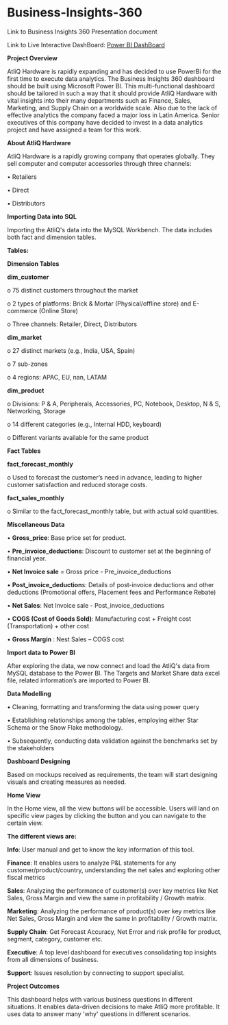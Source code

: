 # Business-Insights-360

Link to Business Insights 360 Presentation document

Link to Live Interactive DashBoard: [Power BI DashBoard](https://app.powerbi.com/groups/5082762d-bb99-48de-9870-8a8aaa8553d7/reports/2f3ee310-07f4-47de-abb6-ea35c345e74d/ReportSection375f6b10035b2ce223b8)

**Project Overview**

AtliQ Hardware is rapidly expanding and has decided to use PowerBi for the first time to execute data analytics. The Business Insights 360 dashboard should be built using Microsoft Power BI. 
This multi-functional dashboard should be tailored in such a way that it should provide AtliQ Hardware with vital insights into their many departments such as Finance, Sales, Marketing, and Supply Chain 
on a worldwide scale. Also due to the lack of effective analytics the company faced a major loss in Latin America. Senior executives of this company have decided to invest in a data analytics project 
and have assigned a team for this work.

**About AtliQ Hardware**

AtliQ Hardware is a rapidly growing company that operates globally. They sell computer and computer accessories through three channels:

•	Retailers

•	Direct

•	Distributors


**Importing Data into SQL**

Importing the AtliQ's data into the MySQL Workbench. The data includes both fact and dimension tables.


**Tables:**

**Dimension Tables**

**dim_customer**

o	75 distinct customers throughout the market

o	2 types of platforms: Brick & Mortar (Physical/offline store) and E-commerce (Online Store)

o	Three channels: Retailer, Direct, Distributors

**dim_market**

o	27 distinct markets (e.g., India, USA, Spain)

o	7 sub-zones

o	4 regions: APAC, EU, nan, LATAM

**dim_product**

o	Divisions: P & A, Peripherals, Accessories, PC, Notebook, Desktop, N & S, Networking, Storage

o	14 different categories (e.g., Internal HDD, keyboard)

o	Different variants available for the same product

**Fact Tables**

**fact_forecast_monthly**

o	Used to forecast the customer’s need in advance, leading to higher customer satisfaction and reduced storage costs.

**fact_sales_monthly**

o	Similar to the fact_forecast_monthly table, but with actual sold quantities.

**Miscellaneous Data**

•	**Gross_price**: Base price set for product.

•	**Pre_invoice_deductions**: Discount to customer set at the beginning of financial year.

•	**Net Invoice sale** = Gross price - Pre_invoice_deductions

•	**Post_invoice_deduction**s: Details of post-invoice deductions and other deductions (Promotional offers, Placement fees and Performance Rebate)

•	**Net Sales**: Net Invoice sale - Post_invoice_deductions

•	**COGS (Cost of Goods Sold)**: Manufacturing cost + Freight cost (Transportation) + other cost

•	**Gross Margin** : Nest Sales – COGS cost

**Import data to Power BI**

After exploring the data, we now connect and load the AtliQ's data from MySQL database to the Power BI. The Targets and Market Share data excel file, related information’s are imported to Power BI.

**Data Modelling**

•	Cleaning, formatting and transforming the data using power query

•	Establishing relationships among the tables, employing either Star Schema or the Snow Flake methodology.

•	Subsequently, conducting data validation against the benchmarks set by the stakeholders
   
**Dashboard Designing**

Based on mockups received as requirements, the team will start designing visuals and creating measures as needed.

**Home View**

In the Home view, all the view buttons will be accessible. Users will land on specific view pages by clicking the button and you can navigate to the certain view.


**The different views are:**

**Info**: User manual and get to know the key information of this tool.

**Finance**: It enables users to analyze P&L statements for any customer/product/country, understanding the net sales and exploring other fiscal metrics

**Sales**: Analyzing the performance of customer(s) over key metrics like Net Sales, Gross Margin and view the same in profitability / Growth matrix.

**Marketing**: Analyzing the performance of product(s) over key metrics like Net Sales, Gross Margin and view the same in profitability / Growth matrix.

**Supply Chain**:	Get Forecast Accuracy, Net Error and risk profile for product, segment, category, customer etc.

**Executive**:	A top level dashboard for executives consolidating top insights from all dimensions of business.

**Support**: Issues resolution by connecting to support specialist.

**Project Outcomes**

This dashboard helps with various business questions in different situations. It enables data-driven decisions to make AtliQ more profitable. It uses data to answer many 'why' questions in different scenarios.


